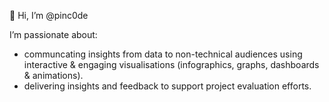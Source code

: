 👋 Hi, I’m @pinc0de

I’m passionate about: 
- communcating insights from data to non-technical audiences using interactive & engaging visualisations (infographics, graphs, dashboards & animations). 
- delivering insights and feedback to support project evaluation efforts. 


<!---
pinc0de/pinc0de is a ✨ special ✨ repository because its `README.md` (this file) appears on your GitHub profile.
You can click the Preview link to take a look at your changes.
--->

